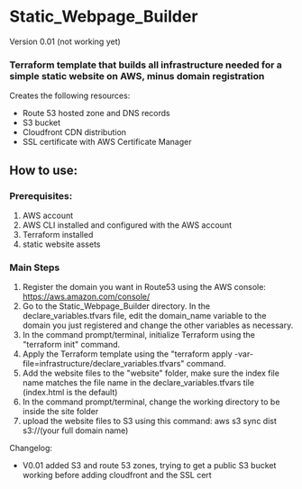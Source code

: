 # Static_Webpage_Builder 
Version 0.01 (not working yet)
### Terraform template that builds all infrastructure needed for a simple static website on AWS, minus domain registration

Creates the following resources:
- Route 53 hosted zone and DNS records
- S3 bucket
- Cloudfront CDN distribution
- SSL certificate with AWS Certificate Manager

## How to use:

### Prerequisites:
1. AWS account
2. AWS CLI installed and configured with the AWS account
3. Terraform installed
4. static website assets

### Main Steps
1. Register the domain you want in Route53 using the AWS console: https://aws.amazon.com/console/
2. Go to the Static_Webpage_Builder directory. In the declare_variables.tfvars file, edit the domain_name variable to the domain you just registered and change the other variables as necessary.
3. In the command prompt/terminal, initialize Terraform using the "terraform init" command.
4. Apply the Terraform template using the "terraform apply -var-file=infrastructure/declare_variables.tfvars" command.
5. Add the website files to the "website" folder, make sure the index file name matches the file name in the declare_variables.tfvars tile (index.html is the default)
6. In the command prompt/terminal, change the working directory to be inside the site folder
7. upload the website files to S3 using this command: aws s3 sync dist s3://(your full domain name)

Changelog:
- V0.01 added S3 and route 53 zones, trying to get a public S3 bucket working before adding cloudfront and the SSL cert
